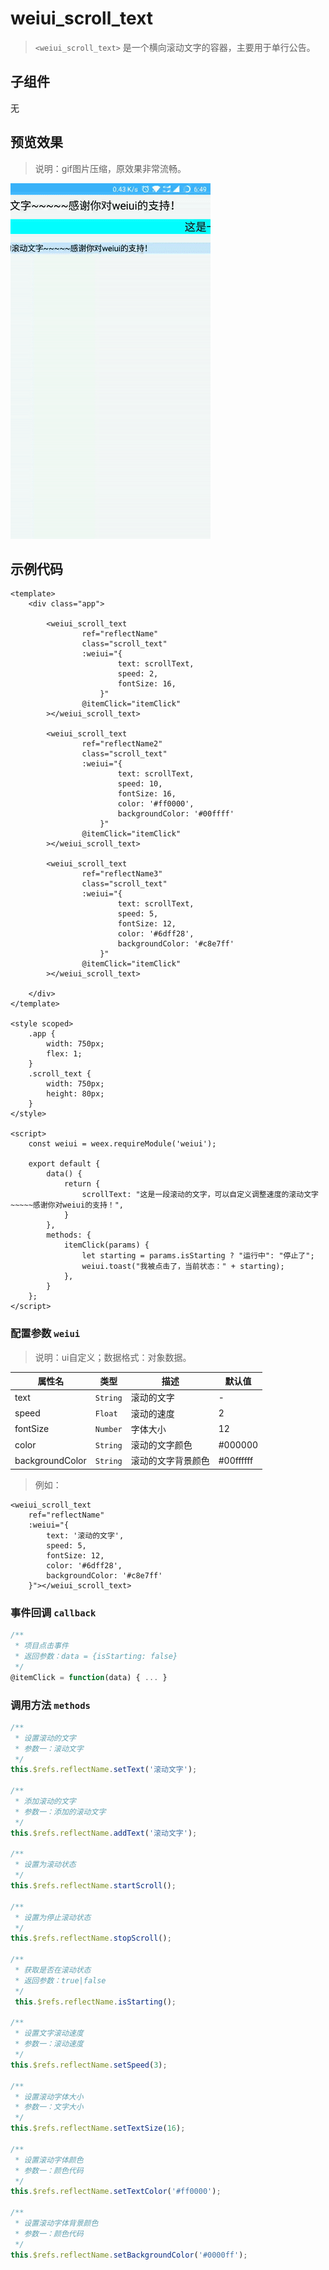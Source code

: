 # weiui_scroll_text

> `<weiui_scroll_text>` 是一个横向滚动文字的容器，主要用于单行公告。

## 子组件

无

## 预览效果

> 说明：gif图片压缩，原效果非常流畅。

![](media/ezgif-5-0c1dca77a0.gif)

## 示例代码

```vue
<template>
    <div class="app">

        <weiui_scroll_text
                ref="reflectName"
                class="scroll_text"
                :weiui="{
                        text: scrollText,
                        speed: 2,
                        fontSize: 16,
                    }"
                @itemClick="itemClick"
        ></weiui_scroll_text>

        <weiui_scroll_text
                ref="reflectName2"
                class="scroll_text"
                :weiui="{
                        text: scrollText,
                        speed: 10,
                        fontSize: 16,
                        color: '#ff0000',
                        backgroundColor: '#00ffff'
                    }"
                @itemClick="itemClick"
        ></weiui_scroll_text>

        <weiui_scroll_text
                ref="reflectName3"
                class="scroll_text"
                :weiui="{
                        text: scrollText,
                        speed: 5,
                        fontSize: 12,
                        color: '#6dff28',
                        backgroundColor: '#c8e7ff'
                    }"
                @itemClick="itemClick"
        ></weiui_scroll_text>

    </div>
</template>

<style scoped>
    .app {
        width: 750px;
        flex: 1;
    }
    .scroll_text {
        width: 750px;
        height: 80px;
    }
</style>

<script>
    const weiui = weex.requireModule('weiui');

    export default {
        data() {
            return {
                scrollText: "这是一段滚动的文字，可以自定义调整速度的滚动文字~~~~~感谢你对weiui的支持！",
            }
        },
        methods: {
            itemClick(params) {
                let starting = params.isStarting ? "运行中": "停止了";
                weiui.toast("我被点击了，当前状态：" + starting);
            },
        }
    };
</script>
```


### 配置参数 `weiui`
>说明：ui自定义；数据格式：对象数据。

| 属性名           | 类型     | 描述                          | 默认值     |
| ------------- | ------ | -------------------------- | ------- |
| text |`String`  | 滚动的文字           | -       |
| speed |`Float`  | 滚动的速度           | 2       |
| fontSize |`Number`  | 字体大小           | 12       |
| color |`String`  | 滚动的文字颜色           | #000000       |
| backgroundColor |`String`  | 滚动的文字背景颜色           | #00ffffff       |

> 例如：

```vue
<weiui_scroll_text
    ref="reflectName"
    :weiui="{
        text: '滚动的文字',
        speed: 5,
        fontSize: 12,
        color: '#6dff28',
        backgroundColor: '#c8e7ff'
    }"></weiui_scroll_text>
```

### 事件回调 `callback`

``` js
/**
 * 项目点击事件
 * 返回参数：data = {isStarting: false}
 */
@itemClick = function(data) { ... }
```

### 调用方法 `methods`

```js
/**
 * 设置滚动的文字
 * 参数一：滚动文字
 */
this.$refs.reflectName.setText('滚动文字');

/**
 * 添加滚动的文字
 * 参数一：添加的滚动文字
 */
this.$refs.reflectName.addText('滚动文字');

/**
 * 设置为滚动状态
 */
this.$refs.reflectName.startScroll();

/**
 * 设置为停止滚动状态
 */
this.$refs.reflectName.stopScroll();

/**
 * 获取是否在滚动状态
 * 返回参数：true|false
 */
 this.$refs.reflectName.isStarting();

/**
 * 设置文字滚动速度
 * 参数一：滚动速度
 */
this.$refs.reflectName.setSpeed(3);

/**
 * 设置滚动字体大小
 * 参数一：文字大小
 */
this.$refs.reflectName.setTextSize(16);

/**
 * 设置滚动字体颜色
 * 参数一：颜色代码
 */
this.$refs.reflectName.setTextColor('#ff0000');

/**
 * 设置滚动字体背景颜色
 * 参数一：颜色代码
 */
this.$refs.reflectName.setBackgroundColor('#0000ff');
```


